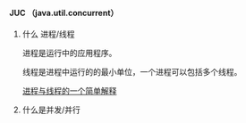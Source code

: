 #### JUC （java.util.concurrent）



1. 什么 进程/线程

   进程是运行中的应用程序。

   线程是进程中运行的的最小单位，一个进程可以包括多个线程。

   [进程与线程的一个简单解释](https://www.ruanyifeng.com/blog/2013/04/processes_and_threads.html)

2. 什么是并发/并行